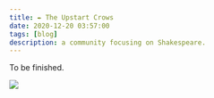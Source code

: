 ```yaml
---
title: ✒️ The Upstart Crows
date: 2020-12-20 03:57:00
tags: [blog]
description: a community focusing on Shakespeare.
---
```


To be finished.

![](https://knowscount-1304485449.cos.ap-shanghai.myqcloud.com/img/mindmap@tuc.png)
